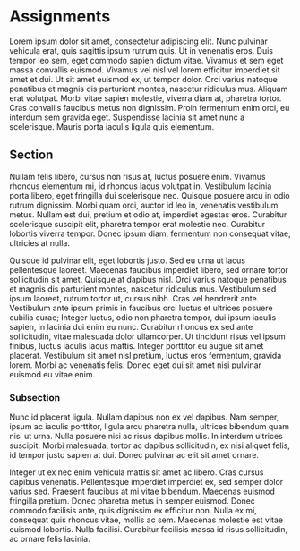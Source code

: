 # Assignments

Lorem ipsum dolor sit amet, consectetur adipiscing elit. Nunc pulvinar vehicula erat, quis sagittis ipsum rutrum quis. Ut in venenatis eros. Duis tempor leo sem, eget commodo sapien dictum vitae. Vivamus et sem eget massa convallis euismod. Vivamus vel nisl vel lorem efficitur imperdiet sit amet et dui. Ut sit amet euismod ex, ut tempor dolor. Orci varius natoque penatibus et magnis dis parturient montes, nascetur ridiculus mus. Aliquam erat volutpat. Morbi vitae sapien molestie, viverra diam at, pharetra tortor. Cras convallis faucibus metus non dignissim. Proin fermentum enim orci, eu interdum sem gravida eget. Suspendisse lacinia sit amet nunc a scelerisque. Mauris porta iaculis ligula quis elementum.

## Section

Nullam felis libero, cursus non risus at, luctus posuere enim. Vivamus rhoncus elementum mi, id rhoncus lacus volutpat in. Vestibulum lacinia porta libero, eget fringilla dui scelerisque nec. Quisque posuere arcu in odio rutrum dignissim. Morbi quam orci, auctor id leo in, venenatis vestibulum metus. Nullam est dui, pretium et odio at, imperdiet egestas eros. Curabitur scelerisque suscipit elit, pharetra tempor erat molestie nec. Curabitur lobortis viverra tempor. Donec ipsum diam, fermentum non consequat vitae, ultricies at nulla.

Quisque id pulvinar elit, eget lobortis justo. Sed eu urna ut lacus pellentesque laoreet. Maecenas faucibus imperdiet libero, sed ornare tortor sollicitudin sit amet. Quisque at dapibus nisl. Orci varius natoque penatibus et magnis dis parturient montes, nascetur ridiculus mus. Vestibulum sed ipsum laoreet, rutrum tortor ut, cursus nibh. Cras vel hendrerit ante. Vestibulum ante ipsum primis in faucibus orci luctus et ultrices posuere cubilia curae; Integer luctus, odio non pharetra tempor, dui ipsum iaculis sapien, in lacinia dui enim eu nunc. Curabitur rhoncus ex sed ante sollicitudin, vitae malesuada dolor ullamcorper. Ut tincidunt risus vel ipsum finibus, luctus iaculis lacus mattis. Integer porttitor eu augue sit amet placerat. Vestibulum sit amet nisl pretium, luctus eros fermentum, gravida lorem. Morbi ac venenatis felis. Donec eget dui sit amet nisi pulvinar euismod eu vitae enim.

### Subsection

Nunc id placerat ligula. Nullam dapibus non ex vel dapibus. Nam semper, ipsum ac iaculis porttitor, ligula arcu pharetra nulla, ultrices bibendum quam nisi ut urna. Nulla posuere nisi ac risus dapibus mollis. In interdum ultrices suscipit. Morbi malesuada, tortor ac dapibus sollicitudin, ex nisi aliquet felis, id tempor justo sapien at dui. Donec pulvinar ac elit sit amet ornare.

Integer ut ex nec enim vehicula mattis sit amet ac libero. Cras cursus dapibus venenatis. Pellentesque imperdiet imperdiet ex, sed semper dolor varius sed. Praesent faucibus at mi vitae bibendum. Maecenas euismod fringilla pretium. Donec pharetra metus in semper euismod. Donec commodo facilisis ante, quis dignissim ex efficitur non. Nulla ex mi, consequat quis rhoncus vitae, mollis ac sem. Maecenas molestie est vitae euismod lobortis. Nulla facilisi. Curabitur facilisis massa id risus sollicitudin, ac ornare felis lacinia.
